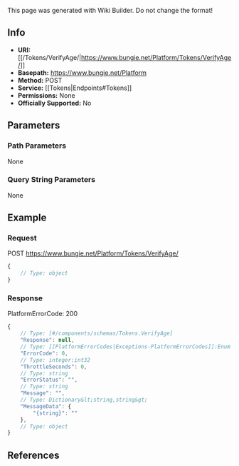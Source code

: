 <span class="wiki-builder">This page was generated with Wiki Builder. Do not change the format!</span>

## Info


* **URI:** [[/Tokens/VerifyAge/|https://www.bungie.net/Platform/Tokens/VerifyAge/]]
* **Basepath:** https://www.bungie.net/Platform
* **Method:** POST
* **Service:** [[Tokens|Endpoints#Tokens]]
* **Permissions:** None
* **Officially Supported:** No

## Parameters
### Path Parameters
None

### Query String Parameters
None

## Example
### Request
POST https://www.bungie.net/Platform/Tokens/VerifyAge/
```javascript
{
    // Type: object
}

```

### Response
PlatformErrorCode: 200
```javascript
{
    // Type: [#/components/schemas/Tokens.VerifyAge]
    "Response": null,
    // Type: [[PlatformErrorCodes|Exceptions-PlatformErrorCodes]]:Enum
    "ErrorCode": 0,
    // Type: integer:int32
    "ThrottleSeconds": 0,
    // Type: string
    "ErrorStatus": "",
    // Type: string
    "Message": "",
    // Type: Dictionary&lt;string,string&gt;
    "MessageData": {
        "{string}": ""
    },
    // Type: object
}

```

## References
